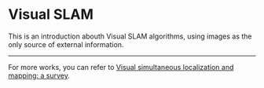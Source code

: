 # Visual SLAM

This is an introduction abouth Visual SLAM algorithms, using images as the only source of external information.

---

For more works, you can refer to [Visual simultaneous localization and mapping: a survey](https://www.academia.edu/download/52684934/AIRE_VSLAM_Survey.pdf).